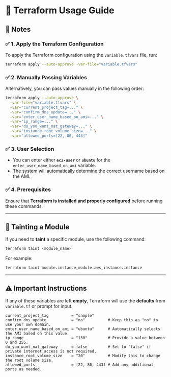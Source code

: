 # 🚀 Terraform Usage Guide  

## 📌 Notes  

### ✅ 1. Apply the Terraform Configuration  

To apply the Terraform configuration using the `variable.tfvars` file, run:  

```sh
terraform apply --auto-approve -var-file="variable.tfvars"
```  

### ✅ 2. Manually Passing Variables  

Alternatively, you can pass values manually in the following order:  

```sh
terraform apply --auto-approve \
  -var-file="variable.tfvars" \
  -var="current_project_tag=..." \
  -var="confirm_dns_update=..." \
  -var="enter_user_name_based_on_ami=..." \
  -var="ip_range=..." \
  -var="do_you_want_nat_gateway=..." \
  -var="instance_root_volume_size=..." \
  -var="allowed_ports=[22, 80, 443]"
```  

### ✅ 3. User Selection  

- You can enter either **`ec2-user`** or **`ubuntu`** for the `enter_user_name_based_on_ami` variable.  
- The system will automatically determine the correct username based on the AMI.  

### ✅ 4. Prerequisites  

Ensure that **Terraform is installed and properly configured** before running these commands.  

---

## 🔄 Tainting a Module  

If you need to **taint** a specific module, use the following command:  

```sh
terraform taint <module_name>
```  

For example:  

```sh
terraform taint module.instance_module.aws_instance.instance
```  

---

## ⚠️ Important Instructions  

If any of these variables are left **empty**, Terraform will use the **defaults** from `variable.tf` or prompt for input.  

```hcl
current_project_tag          = "sample"
confirm_dns_update           = "no"          # Keep this as "no" to use your own domain.
enter_user_name_based_on_ami = "ubuntu"      # Automatically selects the AMI based on this value.
ip_range                     = "130"         # Provide a value between 0 and 255.
do_you_want_nat_gateway      = false         # Set to "false" if private internet access is not required.
instance_root_volume_size    = "20"          # Modify this to change the root volume size.
allowed_ports                = [22, 80, 443] # Add any additional ports as needed.
```

